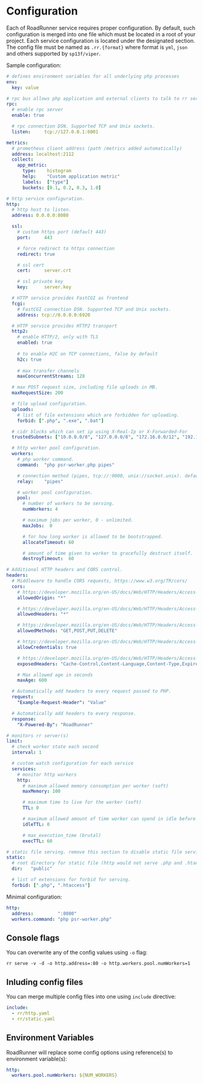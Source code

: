 # Configuration
Each of RoadRunner service requires proper configuration. By default, such configuration is merged into one file which must be located in a root of your project. Each service configuration is located under the designated section. The config file must be named as `.rr.{format}` where format is `yml`, `json` and others supported by `sp13f/viper`.

Sample configuration:

```yaml
# defines environment variables for all underlying php processes
env:
  key: value

# rpc bus allows php application and external clients to talk to rr services.
rpc:
  # enable rpc server
  enable: true

  # rpc connection DSN. Supported TCP and Unix sockets.
  listen:     tcp://127.0.0.1:6001

metrics:
  # prometheus client address (path /metrics added automatically)
  address: localhost:2112
  collect:
    app_metric:
      type:    histogram
      help:    "Custom application metric"
      labels:  ["type"]
      buckets: [0.1, 0.2, 0.3, 1.0]

# http service configuration.
http:
  # http host to listen.
  address: 0.0.0.0:8080

  ssl:
    # custom https port (default 443)
    port:     443

    # force redirect to https connection
    redirect: true

    # ssl cert
    cert:     server.crt

    # ssl private key
    key:      server.key

  # HTTP service provides FastCGI as frontend
  fcgi:
    # FastCGI connection DSN. Supported TCP and Unix sockets.
    address: tcp://0.0.0.0:6920

  # HTTP service provides HTTP2 transport
  http2:
    # enable HTTP/2, only with TLS
    enabled: true
    
    # to enable H2C on TCP connections, false by default
    h2c: true
    
    # max transfer channels
    maxConcurrentStreams: 128

  # max POST request size, including file uploads in MB.
  maxRequestSize: 200

  # file upload configuration.
  uploads:
    # list of file extensions which are forbidden for uploading.
    forbid: [".php", ".exe", ".bat"]

  # cidr blocks which can set ip using X-Real-Ip or X-Forwarded-For
  trustedSubnets: ["10.0.0.0/8", "127.0.0.0/8", "172.16.0.0/12", "192.168.0.0/16", "::1/128", "fc00::/7", "fe80::/10"]

  # http worker pool configuration.
  workers:
    # php worker command.
    command:  "php psr-worker.php pipes"

    # connection method (pipes, tcp://:9000, unix://socket.unix). default "pipes"
    relay:    "pipes"

    # worker pool configuration.
    pool:
      # number of workers to be serving.
      numWorkers: 4

      # maximum jobs per worker, 0 - unlimited.
      maxJobs:  0

      # for how long worker is allowed to be bootstrapped.
      allocateTimeout: 60

      # amount of time given to worker to gracefully destruct itself.
      destroyTimeout:  60

# Additional HTTP headers and CORS control.
headers:
  # Middleware to handle CORS requests, https://www.w3.org/TR/cors/
  cors:
    # https://developer.mozilla.org/en-US/docs/Web/HTTP/Headers/Access-Control-Allow-Origin
    allowedOrigin: "*"

    # https://developer.mozilla.org/en-US/docs/Web/HTTP/Headers/Access-Control-Allow-Headers
    allowedHeaders: "*"

    # https://developer.mozilla.org/en-US/docs/Web/HTTP/Headers/Access-Control-Allow-Methods
    allowedMethods: "GET,POST,PUT,DELETE"

    # https://developer.mozilla.org/en-US/docs/Web/HTTP/Headers/Access-Control-Allow-Credentials
    allowCredentials: true

    # https://developer.mozilla.org/en-US/docs/Web/HTTP/Headers/Access-Control-Expose-Headers
    exposedHeaders: "Cache-Control,Content-Language,Content-Type,Expires,Last-Modified,Pragma"

    # Max allowed age in seconds
    maxAge: 600

  # Automatically add headers to every request passed to PHP.
  request:
    "Example-Request-Header": "Value"

  # Automatically add headers to every response.
  response:
    "X-Powered-By": "RoadRunner"

# monitors rr server(s)
limit:
  # check worker state each second
  interval: 1

  # custom watch configuration for each service
  services:
    # monitor http workers
    http:
      # maximum allowed memory consumption per worker (soft)
      maxMemory: 100

      # maximum time to live for the worker (soft)
      TTL: 0

      # maximum allowed amount of time worker can spend in idle before being removed (for weak db connections, soft)
      idleTTL: 0

      # max_execution_time (brutal)
      execTTL: 60

# static file serving. remove this section to disable static file serving.
static:
  # root directory for static file (http would not serve .php and .htaccess files).
  dir:   "public"

  # list of extensions for forbid for serving.
  forbid: [".php", ".htaccess"]
```

Minimal configuration:

```yaml
http:
  address:         ":8080"
  workers.command: "php psr-worker.php"
```

## Console flags
You can overwrite any of the config values using `-o` flag:

```
rr serve -v -d -o http.address=:80 -o http.workers.pool.numWorkers=1
```

## Inluding config files
You can merge multiple config files into one using `include` directive:

```yaml
include:
  - rr/http.yaml
  - rr/static.yaml
```

## Environment Variables
RoadRunner will replace some config options using reference(s) to environment variable(s):

```yaml
http:
  workers.pool.numWorkers: ${NUM_WORKERS}
```
